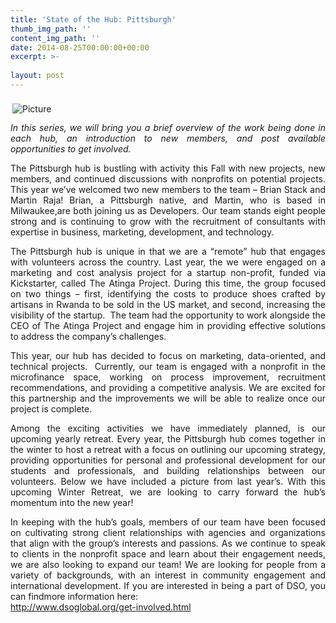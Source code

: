 ```yaml
---
title: 'State of the Hub: Pittsburgh﻿'
thumb_img_path: ''
content_img_path: ''
date: 2014-08-25T00:00:00+00:00
excerpt: >-
  
layout: post
---
```

<span class="imgPusher" style="float:left;height:0px"></span><span style="display: table;width:627px;position:relative;float:left;max-width:100%;;clear:left;margin-top:0px;*margin-top:0px"><a><img src="http://www.dsoglobal.org//uploads/2/4/1/8/24188388/7024546.jpg?609" style="margin-top: 5px; margin-bottom: 10px; margin-left: 0px; margin-right: 10px; border-width:1px;padding:3px; max-width:100%" alt="Picture" class="galleryImageBorder wsite-image" /></a><span style="display: table-caption; caption-side: bottom; font-size: 90%; margin-top: -10px; margin-bottom: 10px; text-align: center;" class="wsite-caption"></span></span> 

<div class="paragraph" style="text-align:justify;display:block;">
  <span><em>In this series, we will bring you a brief overview of the work being done in each hub, an introduction to new members, and post available opportunities to get involved. </em></p> 
  
  <p>
    The Pittsburgh hub is bustling with activity this Fall with new projects, new members, and continued discussions with nonprofits on potential projects. This year we’ve welcomed two new members to the team &#8211; Brian Stack and Martin Raja! Brian, a Pittsburgh native, and Martin, who is based in Milwaukee,are both joining us as Developers. Our team stands eight people strong and is continuing to grow with the recruitment of consultants with expertise in business, marketing, development, and technology.
  </p>
  
  <p>
    The Pittsburgh hub is unique in that we are a “remote” hub that engages with volunteers across the country. Last year, the we were engaged on a marketing and cost analysis project for a startup non-profit, funded via Kickstarter, called The Atinga Project. During this time, the group focused on two things &#8211; first, identifying the costs to produce shoes crafted by artisans in Rwanda to be sold in the US market, and second, increasing the visibility of the startup.  The team had the opportunity to work alongside the CEO of The Atinga Project and engage him in providing effective solutions to address the company’s challenges.
  </p>
  
  <p>
    This year, our hub has decided to focus on marketing, data-oriented, and technical projects.  Currently, our team is engaged with a nonprofit in the microfinance space, working on process improvement, recruitment recommendations, and providing a competitive analysis. We are excited for this partnership and the improvements we will be able to realize once our project is complete.
  </p>
  
  <p>
    Among the exciting activities we have immediately planned, is our upcoming yearly retreat. Every year, the Pittsburgh hub comes together in the winter to host a retreat with a focus on outlining our upcoming strategy, providing opportunities for personal and professional development for our students and professionals, and building relationships between our volunteers. Below we have included a picture from last year&#8217;s. With this upcoming Winter Retreat, we are looking to carry forward the hub’s momentum into the new year!
  </p>
  
  <p>
    In keeping with the hub’s goals, members of our team have been focused on cultivating strong client relationships with agencies and organizations that align with the group’s interests and passions. As we continue to speak to clients in the nonprofit space and learn about their engagement needs, we are also looking to expand our team! We are looking for people from a variety of backgrounds, with an interest in community engagement and international development. If you are interested in being a part of DSO, you can findmore information here:</span><br /><a target="_blank" href="http://www.dsoglobal.org/get-involved.html" rel="noopener noreferrer">http://www.dsoglobal.org/get-involved.html</a>
  </p></div> 
  
  <hr style="width:100%;clear:both;visibility:hidden;" />